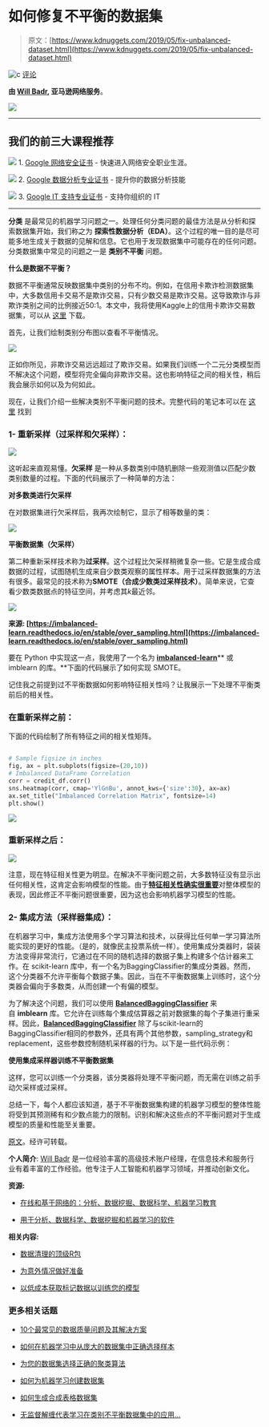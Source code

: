 # 如何修复不平衡的数据集

> 原文：[https://www.kdnuggets.com/2019/05/fix-unbalanced-dataset.html](https://www.kdnuggets.com/2019/05/fix-unbalanced-dataset.html)

![c](../Images/3d9c022da2d331bb56691a9617b91b90.png) [评论](#comments)

**由 [Will Badr](https://www.linkedin.com/in/willbadr/), 亚马逊网络服务**。

![](../Images/a0c36dc828d91a7fd4dd14345fe94e03.png)

* * *

## 我们的前三大课程推荐

![](../Images/0244c01ba9267c002ef39d4907e0b8fb.png) 1\. [Google 网络安全证书](https://www.kdnuggets.com/google-cybersecurity) - 快速进入网络安全职业生涯。

![](../Images/e225c49c3c91745821c8c0368bf04711.png) 2\. [Google 数据分析专业证书](https://www.kdnuggets.com/google-data-analytics) - 提升你的数据分析技能

![](../Images/0244c01ba9267c002ef39d4907e0b8fb.png) 3\. [Google IT 支持专业证书](https://www.kdnuggets.com/google-itsupport) - 支持你组织的 IT

* * *

**分类** 是最常见的机器学习问题之一。处理任何分类问题的最佳方法是从分析和探索数据集开始，我们称之为 **探索性数据分析（EDA）**。这个过程的唯一目的是尽可能多地生成关于数据的见解和信息。它也用于发现数据集中可能存在的任何问题。分类数据集中常见的问题之一是 **类别不平衡** 问题。

**什么是数据不平衡？**

数据不平衡通常反映数据集中类别的分布不均。例如，在信用卡欺诈检测数据集中，大多数信用卡交易不是欺诈交易，只有少数交易是欺诈交易。这导致欺诈与非欺诈类别之间的比例接近50:1。本文中，我将使用Kaggle上的信用卡欺诈交易数据集，可以从 [这里](https://www.kaggle.com/mlg-ulb/creditcardfraud) 下载。

首先，让我们绘制类别分布图以查看不平衡情况。

![](../Images/659df8fb4da2a00a010ded4d8f603c34.png)

正如你所见，非欺诈交易远远超过了欺诈交易。如果我们训练一个二元分类模型而不解决这个问题，模型将完全偏向非欺诈交易。这也影响特征之间的相关性，稍后我会展示如何以及为何如此。

现在，让我们介绍一些解决类别不平衡问题的技术。完整代码的笔记本可以在 [这里](https://github.com/wmlba/innovate2019/blob/master/Credit_Card_Fraud_Detection.ipynb) 找到

### 1- 重新采样（过采样和欠采样）：

![](../Images/c68fc22efb83763dd54238e2a32d66d6.png)

这听起来直观易懂。**欠采样** 是一种从多数类别中随机删除一些观测值以匹配少数类别数量的过程。下面的代码展示了一种简单的方法：

**对多数类进行欠采样**

在对数据集进行欠采样后，我再次绘制它，显示了相等数量的类：

![](../Images/fa89234764b677e1021c4aaec75f637e.png)

**平衡数据集（欠采样）**

第二种重新采样技术称为**过采样**。这个过程比欠采样稍微复杂一些。它是生成合成数据的过程，试图随机生成来自少数类观察的属性样本。用于过采样数据集的方法有很多。最常见的技术称为**SMOTE（合成少数类过采样技术）**。简单来说，它查看少数类数据点的特征空间，并考虑其*k*最近邻。

![](../Images/372e64a5fa87707d51b2a10ff9132f70.png)

**来源: [https://imbalanced-learn.readthedocs.io/en/stable/over_sampling.html](https://imbalanced-learn.readthedocs.io/en/stable/over_sampling.html)**

要在 Python 中实现这一点，我使用了一个名为 [**imbalanced-learn**](https://imbalanced-learn.readthedocs.io/en/stable/index.html)** 或 imblearn 的库。**下面的代码展示了如何实现 SMOTE。

记住我之前提到过不平衡数据如何影响特征相关性吗？让我展示一下处理不平衡类前后的相关性。

### 在重新采样之前：

下面的代码绘制了所有特征之间的相关性矩阵。

```py

# Sample figsize in inches
fig, ax = plt.subplots(figsize=(20,10))         
# Imbalanced DataFrame Correlation
corr = credit_df.corr()
sns.heatmap(corr, cmap='YlGnBu', annot_kws={'size':30}, ax=ax)
ax.set_title("Imbalanced Correlation Matrix", fontsize=14)
plt.show()

```

![](../Images/786ad581fe38578951627b15e790440d.png)

### 重新采样之后：

![](../Images/3b8ff6dfe744fd5a687bb3ba725eb2a1.png)

注意，现在特征相关性更为明显。在解决不平衡问题之前，大多数特征没有显示出任何相关性，这肯定会影响模型的性能。由于[**特征相关性确实很重要**](https://towardsdatascience.com/why-feature-correlation-matters-a-lot-847e8ba439c4)对整体模型的表现，因此修正不平衡问题很重要，因为这也会影响机器学习模型的性能。

### 2- 集成方法（采样器集成）：

在机器学习中，集成方法使用多个学习算法和技术，以获得比任何单一学习算法所能实现的更好的性能。（是的，就像民主投票系统一样）。使用集成分类器时，袋装方法变得非常流行，它通过在不同的随机选择的数据子集上构建多个估计器来工作。在 scikit-learn 库中，有一个名为BaggingClassifier的集成分类器。然而，这个分类器不允许平衡每个数据子集。因此，当在不平衡数据集上训练时，这个分类器会偏向于多数类，从而创建一个有偏的模型。

为了解决这个问题，我们可以使用 [**BalancedBaggingClassifier**](https://imbalanced-learn.readthedocs.io/en/stable/generated/imblearn.ensemble.BalancedBaggingClassifier.html#imblearn.ensemble.BalancedBaggingClassifier) 来自 **imblearn** 库。它允许在训练每个集成估算器之前对数据集的每个子集进行重采样。因此，[**BalancedBaggingClassifier**](https://imbalanced-learn.readthedocs.io/en/stable/generated/imblearn.ensemble.BalancedBaggingClassifier.html#imblearn.ensemble.BalancedBaggingClassifier) 除了与scikit-learn的BaggingClassifier相同的参数外，还具有两个其他参数，sampling_strategy和replacement，这些参数控制随机采样器的行为。以下是一些代码示例：

**使用集成采样器训练不平衡数据集**

这样，您可以训练一个分类器，该分类器将处理不平衡问题，而无需在训练之前手动欠采样或过采样。

总结一下，每个人都应该知道，基于不平衡数据集构建的机器学习模型的整体性能将受到其预测稀有和少数点能力的限制。识别和解决这些点的不平衡问题对于生成模型的质量和性能至关重要。

[原文](https://towardsdatascience.com/having-an-imbalanced-dataset-here-is-how-you-can-solve-it-1640568947eb)。经许可转载。

**个人简介**: [Will Badr](https://www.linkedin.com/in/willbadr/) 是一位经验丰富的高级技术账户经理，在信息技术和服务行业有着丰富的工作经验。他专注于人工智能和机器学习领域，并推动创新文化。

**资源:**

+   [在线和基于网络的：分析、数据挖掘、数据科学、机器学习教育](https://www.kdnuggets.com/education/online.html)

+   [用于分析、数据科学、数据挖掘和机器学习的软件](https://www.kdnuggets.com/software/index.html)

**相关内容:**

+   [数据清理的顶级R包](https://www.kdnuggets.com/2019/03/top-r-packages-data-cleaning.html)

+   [为意外情况做好准备](https://www.kdnuggets.com/2019/02/preparing-unexpected.html)

+   [以低成本获取标记数据以训练您的模型](https://www.kdnuggets.com/2019/02/labeled-data-train-models.html)

### 更多相关话题

+   [10个最常见的数据质量问题及其解决方案](https://www.kdnuggets.com/2022/11/10-common-data-quality-issues-fix.html)

+   [如何在机器学习中从庞大的数据集中正确选择样本](https://www.kdnuggets.com/2019/05/sample-huge-dataset-machine-learning.html)

+   [为您的数据集选择正确的聚类算法](https://www.kdnuggets.com/2019/10/right-clustering-algorithm.html)

+   [如何为机器学习创建数据集](https://www.kdnuggets.com/2022/02/create-dataset-machine-learning.html)

+   [如何生成合成表格数据集](https://www.kdnuggets.com/2022/03/generate-tabular-synthetic-dataset.html)

+   [无监督解缠代表学习在类别不平衡数据集中的应用…](https://www.kdnuggets.com/2023/01/unsupervised-disentangled-representation-learning-class-imbalanced-dataset-elastic-infogan.html)
